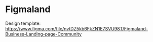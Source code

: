 # Figmaland
Design template:
https://www.figma.com/file/nvtDZ5kb6FkZN1E7SVU98T/Figmaland-Business-Landing-page-Community
